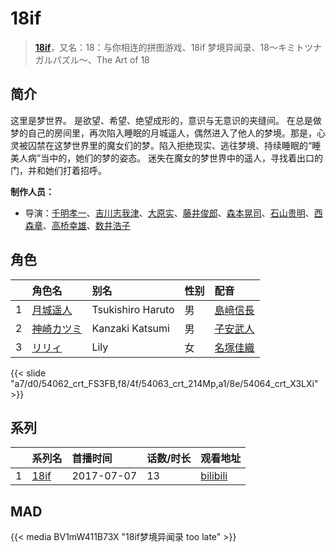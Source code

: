 # 18if


> <u>**[18if](http://bgm.tv/subject/200084)**</u>，又名：18：与你相连的拼图游戏、18if 梦境异闻录、18～キミトツナガルパズル～、The Art of 18

## 简介


这里是梦世界。
是欲望、希望、绝望成形的，意识与无意识的夹缝间。
在总是做梦的自己的房间里，再次陷入睡眠的月城遥人，偶然进入了他人的梦境。那是，心灵被囚禁在这梦世界里的魔女们的梦。陷入拒绝现实、逃往梦境、持续睡眠的“睡美人病”当中的，她们的梦的姿态。
迷失在魔女的梦世界中的遥人，寻找着出口的门，并和她们打着招呼。

**制作人员：**
- 导演：[千明孝一](http://bgm.tv/person/61)、[吉川志我津](http://bgm.tv/person/26689)、[大原实](http://bgm.tv/person/2245)、[藤井俊郎](http://bgm.tv/person/28315)、[森本晃司](http://bgm.tv/person/2301)、[石山贵明](http://bgm.tv/person/991)、[西森章](http://bgm.tv/person/1349)、[高桥幸雄](http://bgm.tv/person/21199)、[数井浩子](http://bgm.tv/person/572)

## 角色

|     |   角色名   |   别名  | 性别 |  配音  |
|:--- |:------  |:----      |:---  |:--   |
| 1 | [月城遥人](http://bgm.tv/character/54062) | Tsukishiro Haruto | 男 | [島﨑信長](http://bgm.tv/person/7392) |
| 2 | [神崎カツミ](http://bgm.tv/character/54063) | Kanzaki Katsumi | 男 | [子安武人](http://bgm.tv/person/1096) |
| 3 | [リリィ](http://bgm.tv/character/54064) | Lily | 女 | [名塚佳織](http://bgm.tv/person/3922) |

{{< slide "a7/d0/54062_crt_FS3FB,f8/4f/54063_crt_214Mp,a1/8e/54064_crt_X3LXi" >}}

## 系列

|     | 系列名                                                                                                         | 首播时间       | 话数/时长 | 观看地址                                                       |
| :-- | :---------------------------------------------------------------------------------------------------------- | :--------- | :---- | :--------------------------------------------------------- |
| 1   |[18if](https://bgm.tv/subject/200084)| 2017-07-07 | 13    | [bilibili](https://www.bilibili.com/bangumi/play/ep113371) |

## MAD

{{< media BV1mW411B73X 
"18if梦境异闻录 too late" >}}

